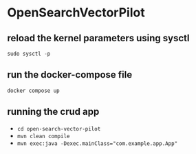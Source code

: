 # OpenSearchVectorPilot

## reload the kernel parameters using sysctl
`sudo sysctl -p`

## run the docker-compose file
`docker compose up`

## running the crud app
- `cd open-search-vector-pilot`
- `mvn clean compile`
- `mvn exec:java -Dexec.mainClass="com.example.app.App"`
